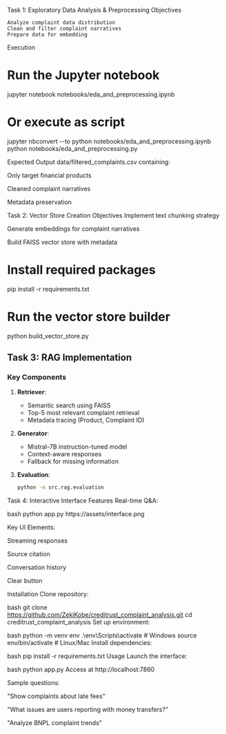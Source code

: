 Task 1: Exploratory Data Analysis & Preprocessing
Objectives

    Analyze complaint data distribution
    Clean and filter complaint narratives
    Prepare data for embedding

Execution

# Run the Jupyter notebook

jupyter notebook notebooks/eda_and_preprocessing.ipynb

# Or execute as script

jupyter nbconvert --to python notebooks/eda_and_preprocessing.ipynb
python notebooks/eda_and_preprocessing.py

Expected Output
data/filtered_complaints.csv containing:

Only target financial products

Cleaned complaint narratives

Metadata preservation

Task 2: Vector Store Creation
Objectives
Implement text chunking strategy

Generate embeddings for complaint narratives

Build FAISS vector store with metadata

# Install required packages

pip install -r requirements.txt

# Run the vector store builder

python build_vector_store.py

## Task 3: RAG Implementation

### Key Components

1. **Retriever**:

   - Semantic search using FAISS
   - Top-5 most relevant complaint retrieval
   - Metadata tracing (Product, Complaint ID)

2. **Generator**:

   - Mistral-7B instruction-tuned model
   - Context-aware responses
   - Fallback for missing information

3. **Evaluation**:
   ```bash
   python -m src.rag.evaluation
   ```

Task 4: Interactive Interface
Features
Real-time Q&A:

bash
python app.py
https://assets/interface.png

Key UI Elements:

Streaming responses

Source citation

Conversation history

Clear button

Installation
Clone repository:

bash
git clone https://github.com/ZekiKobe/creditrust_complaint_analysis.git
cd creditrust_complaint_analysis
Set up environment:

bash
python -m venv env
.\env\Scripts\activate # Windows
source env/bin/activate # Linux/Mac
Install dependencies:

bash
pip install -r requirements.txt
Usage
Launch the interface:

bash
python app.py
Access at http://localhost:7860

Sample questions:

"Show complaints about late fees"

"What issues are users reporting with money transfers?"

"Analyze BNPL complaint trends"
